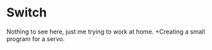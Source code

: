 # Switch
Nothing to see here, just me trying to work at home.
+Creating a small program for a servo.
